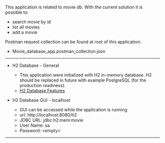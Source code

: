 This application is related to movie db. With the current solution it is possible to:
 - search movie by id
 - list all movies
 - add a movie

Postman request collection can be found at root of this application:
 - Movie_database_app.postman_collection.json

---
- H2 Database - General
  - This application were initialized with H2 in-memory database. H2 should be replaced in future with example PostgreSQL (for the production readiness).
  - [H2 Database Features](http://www.h2database.com/html/features.html)


- H2 Database GUI - localhost
  - GUI can be accessed while the application is running
  - url: http://localhost:8080/h2
  - JDBC URL: jdbc:h2:mem:movie
  - User Name: sa
  - Password: \<empty\>
----